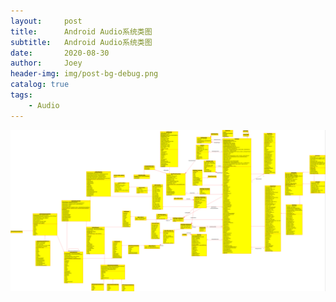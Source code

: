 ```yaml
---
layout:     post
title:      Android Audio系统类图
subtitle:   Android Audio系统类图
date:       2020-08-30
author:     Joey
header-img: img/post-bg-debug.png
catalog: true
tags:
    - Audio
---
```


![](img/AudioFlinger.png)

